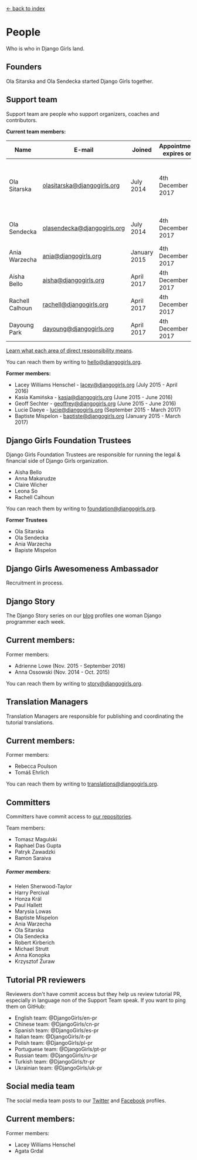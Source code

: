 [<- back to index](../README.md)

# People

Who is who in Django Girls land.

## Founders

Ola Sitarska and Ola Sendecka started Django Girls together.

## Support team

Support team are people who support organizers, coaches and contributors.

**Current team members:**

| Name              | E-mail                      | Joined       | Appointment expires on | Directly responsible for                                                                                |
|-------------------|-----------------------------|--------------|------------------------|-------------------------------------------------------------------------------------------------------|
| Ola Sitarska      | olasitarska@djangogirls.org | July 2014    | 4th December 2017       | Long-term sustainability of Django Girls, Django Girls Store, Workshop Boxes |
| Ola Sendecka      | olasendecka@djangogirls.org | July 2014    | 4th December 2017       | Long-term sustainability of Django Girls, Design                             |
| Ania Warzecha     | ania@djangogirls.org        | January 2015 | 4th December 2017       | Github maintenance                                                           |
| Aisha Bello | aisha@djangogirls.org    | April 2017 | 4th December 2017 | Communication with African events |
| Rachell Calhoun | rachell@djangogirls.org    | April 2017 | 4th December 2017 | Translations |
| Dayoung Park | dayoung@djangogirls.org    | April 2017 | 4th December 2017 | Translations |

[Learn what each area of direct responsibility means](support-team-projects.md).

You can reach them by writing to hello@djangogirls.org.

**Former members:**

- Lacey Williams Henschel - lacey@djangogirls.org (July 2015 - April 2016)
- Kasia Kamińska - kasia@djangogirls.org (June 2015 - June 2016)
- Geoff Sechter - geoffrey@djangogirls.org (June 2015 - June 2016)
- Lucie Daeye - lucie@djangogirls.org (September 2015 - March 2017)
- Baptiste Mispelon - baptiste@djangogirls.org (January 2015 - March 2017)

## Django Girls Foundation Trustees

Django Girls Foundation Trustees are responsible for running the legal & 
financial side of Django Girls organization.

- Aisha Bello
- Anna Makarudze
- Claire Wicher
- Leona So
- Rachell Calhoun

You can reach them by writing to foundation@djangogirls.org.

**Former Trustees**
- Ola Sitarska
- Ola Sendecka
- Ania Warzecha
- Bapiste Mispelon

## Django Girls Awesomeness Ambassador

Recruitment in process.

## Django Story

The Django Story series on our [blog](http://blog.djangogirls.org/) profiles one woman Django programmer each week.

Current members:
-

Former members:

- Adrienne Lowe (Nov. 2015 - September 2016)
- Anna Ossowski (Nov. 2014 - Oct. 2015)

You can reach them by writing to story@djangogirls.org.

## Translation Managers

Translation Managers are responsible for publishing and coordinating the tutorial translations.

Current members:
-

Former members:

- Rebecca Poulson
- Tomáš Ehrlich

You can reach them by writing to translations@djangogirls.org.

## Committers

Committers have commit access to [our repositories](https://github.com/DjangoGirls).

Team members:
- Tomasz Magulski
- Raphael Das Gupta
- Patryk Zawadzki
- Ramon Saraiva

##### Former members:
- Helen Sherwood-Taylor
- Harry Percival
- Honza Král
- Paul Hallett
- Marysia Lowas
- Baptiste Mispelon
- Ania Warzecha
- Ola Sitarska
- Ola Sendecka
- Robert Kirberich
- Michael Strutt
- Anna Konopka
- Krzysztof Żuraw


## Tutorial PR reviewers

Reviewers don't have commit access but they help us review tutorial PR, especially in language non of the Support Team speak. If you want to ping them on GitHub:

- English team: @DjangoGirls/en-pr
- Chinese team: @DjangoGirls/cn-pr
- Spanish team: @DjangoGirls/es-pr
- Italian team: @DjangoGirls/it-pr
- Polish team: @DjangoGirls/pl-pr
- Portuguese team: @DjangoGirls/pt-pr
- Russian team: @DjangoGirls/ru-pr
- Turkish team: @DjangoGirls/tr-pr
- Ukrainian team: @DjangoGirls/uk-pr

## Social media team

The social media team posts to our [Twitter](https://twitter.com/djangogirls) and [Facebook](https://www.facebook.com/djangogirls) profiles.

Current members:
-

Former members:

- Lacey Williams Henschel
- Agata Grdal

